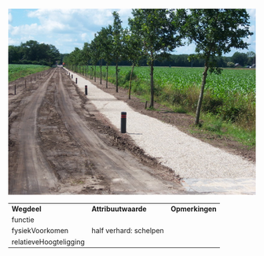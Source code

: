 ![schelpenpad](media/e99aed9a4a0f089b039831cab9117b0b1c0cb755.jpg)

|                        |                        |                 |
|------------------------|------------------------|-----------------|
| **Wegdeel**            | **Attribuutwaarde**    | **Opmerkingen** |
| functie                |                        |                 |
| fysiekVoorkomen        | half verhard: schelpen |                 |
| relatieveHoogteligging |                        |                 |
